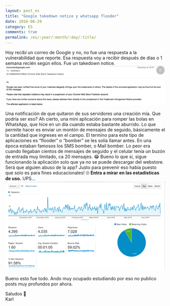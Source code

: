 ```yaml
---
layout: post_es
title: "Google takedown notice y whatsapp flooder"
date: 2016-06-29
category: ES
comments: true
permalink: /es/:year/:month/:day/:title/
---
```


Hoy recibí un correo de Google y no, no fue una respuesta a la vulnerabilidad que reporte. Esa respuesta voy a recibir después de días o 1 semana recién según ellos. Fue un takedown notice.
![germany](https://raw.githubusercontent.com/Karlheinzniebuhr/karlheinzniebuhr.github.io/master/ES/_posts/img/takedown.png)

Una notificación de que quitaron de sus servidores una creación mía. Que podría ser eso? Ah cierto, una mini aplicación para romper las bolas en WhatsApp, que hice en un día cuando estaba bastante aburrido.
Lo que permite hacer es enviar un montón de mensajes de seguido, básicamente el la cantidad que ingreses en el campo. El termino para este tipo de aplicaciones es “flooder” o “bomber” se les solía llamar antes. En una época estaban famosos los SMS bomber, o Mail bomber. Lo peor era cuando llegaban cientos de mensajes de seguido y el celular tenia un buzón de entrada muy limitado, ca 20 mensajes. 😂
Bueno lo que si, sigue funcionando la aplicación solo que ya no se puede descargar del webstore. Será que alguien abuso de la app? Justo para prevenir eso había puesto que solo es para fines educacionales! 🙄
**Entra a mirar en las estadísticas de uso.**
UPS…
![germany](https://raw.githubusercontent.com/Karlheinzniebuhr/karlheinzniebuhr.github.io/master/ES/_posts/img/wa_stats.png)

Bueno esto fue todo. Ando muy ocupado estudiando por eso no publico posts muy profundos por ahora.

Saludos 🍻   
Karl
